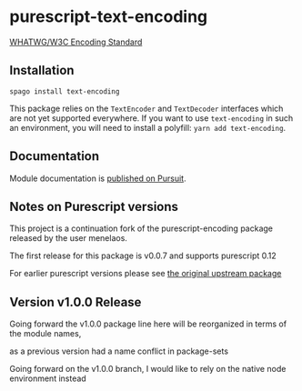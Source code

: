 # purescript-text-encoding

[WHATWG/W3C Encoding Standard](https://encoding.spec.whatwg.org/)

## Installation

```
spago install text-encoding
```

This package relies on the `TextEncoder` and `TextDecoder` interfaces which are
not yet supported everywhere. If you want to use `text-encoding` in such
an environment, you will need to install a polyfill: `yarn add text-encoding`.

## Documentation

Module documentation is [published on Pursuit](http://pursuit.purescript.org/packages/purescript-text-encoding).

## Notes on Purescript versions

This project is a continuation fork of the purescript-encoding package released by the user menelaos.

The first release for this package is v0.0.7 and supports purescript 0.12

For earlier purescript versions please see [the original upstream package](https://github.com/menelaos/purescript-encoding)

## Version v1.0.0 Release

Going forward the v1.0.0 package line here will be reorganized in terms of the module names, 

as a previous version had a name conflict in package-sets

Going forward on the v1.0.0 branch, I would like to rely on the native node environment instead
